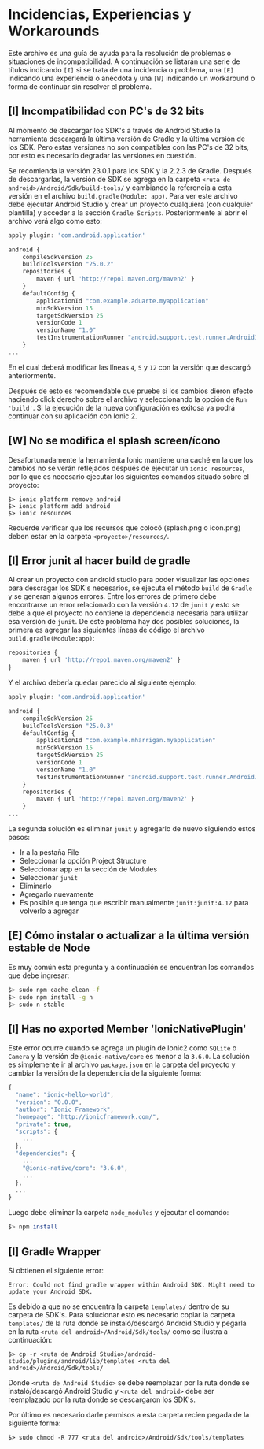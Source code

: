 # Incidencias, Experiencias y Workarounds

Este archivo es una guía de ayuda para la resolución de problemas o situaciones de incompatibilidad. A continuación se listarán una serie de títulos indicando ``[I]`` si se trata de una incidencia o problema, una ``[E]`` indicando una experiencia o anécdota y una ``[W]`` indicando un workaround o forma de continuar sin resolver el problema.

## [I] Incompatibilidad con PC's de 32 bits

Al momento de descargar los SDK's a través de Android Studio la herramienta descargará la última versión de Gradle y la última versión de los SDK. Pero estas versiones no son compatibles con las PC's de 32 bits, por esto es necesario degradar las versiones en cuestión.

Se recomienda la versión 23.0.1 para los SDK y la 2.2.3 de Gradle. Después de descargarlas, la versión de SDK se agrega en la carpeta ``<ruta de android>/Android/Sdk/build-tools/`` y cambiando la referencia a esta versión en el archivo ``build.gradle(Module: app)``. Para ver este archivo debe ejecutar Android Studio y crear un proyecto cualquiera (con cualquier plantilla) y acceder a la sección ``Gradle Scripts``. Posteriormente al abrir el archivo verá algo como esto:

```js
apply plugin: 'com.android.application'

android {
    compileSdkVersion 25
    buildToolsVersion "25.0.2"
    repositories {
        maven { url 'http://repo1.maven.org/maven2' }
    }
    defaultConfig {
        applicationId "com.example.aduarte.myapplication"
        minSdkVersion 15
        targetSdkVersion 25
        versionCode 1
        versionName "1.0"
        testInstrumentationRunner "android.support.test.runner.AndroidJUnitRunner"
    }
...
```

En el cual deberá modificar las líneas ``4``, ``5`` y ``12`` con la versión que descargó anteriormente.

Después de esto es recomendable que pruebe si los cambios dieron efecto haciendo click derecho sobre el archivo y seleccionando la opción de ``Run 'build'``. Si la ejecución de la nueva configuración es exitosa  ya podrá continuar con su aplicación con Ionic 2.

## [W] No se modifica el splash screen/ícono

Desafortunadamente la herramienta Ionic mantiene una caché en la que los cambios no se verán reflejados después de ejecutar un ``ionic resources``, por lo que es necesario ejecutar los siguientes comandos situado sobre el proyecto:

```
$> ionic platform remove android
$> ionic platform add android
$> ionic resources
```

Recuerde verificar que los recursos que colocó (splash.png o icon.png) deben estar en la carpeta ``<proyecto>/resources/``.

## [I] Error junit al hacer build de gradle

Al crear un proyecto con android studio para poder visualizar las opciones para descragar los SDK's necesarios, se ejecuta el método ``build`` de ``Gradle`` y se generan algunos errores. Entre los errores de primero debe encontrarse un error relacionado con la versión ``4.12`` de ``junit`` y esto se debe a que el proyecto no contiene la dependencia necesaria para utilizar esa versión de ``junit``. De este problema hay dos posibles soluciones, la primera es agregar las siguientes líneas de código el archivo ``build.gradle(Module:app)``:

```js
repositories {
	maven { url 'http://repo1.maven.org/maven2' }
}
```

Y el archivo debería quedar parecido al siguiente ejemplo:

```js
apply plugin: 'com.android.application'

android {
    compileSdkVersion 25
    buildToolsVersion "25.0.3"
    defaultConfig {
        applicationId "com.example.mharrigan.myapplication"
        minSdkVersion 15
        targetSdkVersion 25
        versionCode 1
        versionName "1.0"
        testInstrumentationRunner "android.support.test.runner.AndroidJUnitRunner"
    }
    repositories {
        maven { url 'http://repo1.maven.org/maven2' }
    }
...
```

La segunda solución es eliminar ``junit`` y agregarlo de nuevo siguiendo estos pasos:

* Ir a la pestaña File
* Seleccionar la opción Project Structure
* Seleccionar app en la sección de Modules
* Seleccionar ``junit``
* Eliminarlo
* Agregarlo nuevamente
* Es posible que tenga que escribir manualmente ``junit:junit:4.12`` para volverlo a agregar

## [E] Cómo instalar o actualizar a la última versión estable de Node

Es muy común esta pregunta y a continuación se encuentran los comandos que debe ingresar:

```sh
$> sudo npm cache clean -f
$> sudo npm install -g n
$> sudo n stable
```

## [I] Has no exported Member 'IonicNativePlugin'

Este error ocurre cuando se agrega un plugin de Ionic2 como ``SQLite`` o ``Camera`` y la versión de ``@ionic-native/core`` es menor a la ``3.6.0``. La solución es simplemente ir al archivo ``package.json`` en la carpeta del proyecto y cambiar la versión de la dependencia de la siguiente forma:

```js
{
  "name": "ionic-hello-world",
  "version": "0.0.0",
  "author": "Ionic Framework",
  "homepage": "http://ionicframework.com/",
  "private": true,
  "scripts": {
    ...
  },
  "dependencies": {
    ...
    "@ionic-native/core": "3.6.0",
    ...
  },
  ...
}
```

Luego debe eliminar la carpeta ``node_modules`` y ejecutar el comando:

```sh
$> npm install
```

## [I] Gradle Wrapper

Si obtienen el siguiente error:

```
Error: Could not find gradle wrapper within Android SDK. Might need to update your Android SDK.
```

Es debido a que no se encuentra la carpeta ``templates/`` dentro de su carpeta de SDK's. Para solucionar esto es necesario copiar la carpeta ``templates/`` de la ruta donde se instaló/descargó Android Studio y pegarla en la ruta ``<ruta del android>/Android/Sdk/tools/`` como se ilustra a continuación:

```
$> cp -r <ruta de Android Studio>/android-studio/plugins/android/lib/templates <ruta del android>/Android/Sdk/tools/
```

Donde ``<ruta de Android Studio>`` se debe reemplazar por la ruta donde se instaló/descargó Android Studio y ``<ruta del android>`` debe ser reemplazado por la ruta donde se descargaron los SDK's.

Por último es necesario darle permisos a esta carpeta recíen pegada de la siguiente forma:

```
$> sudo chmod -R 777 <ruta del android>/Android/Sdk/tools/templates
```
